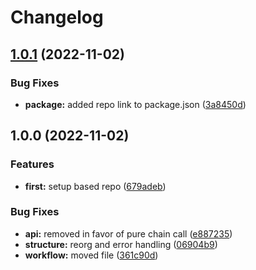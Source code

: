 # Changelog

## [1.0.1](https://github.com/Squads-Protocol/based-cli/compare/v1.0.0...v1.0.1) (2022-11-02)


### Bug Fixes

* **package:** added repo link to package.json ([3a8450d](https://github.com/Squads-Protocol/based-cli/commit/3a8450d1f7fc79e13f235feca6abe2637c04885f))

## 1.0.0 (2022-11-02)


### Features

* **first:** setup based repo ([679adeb](https://github.com/Squads-Protocol/based-cli/commit/679adeb4af22cc005e7933a49357904fa8953914))


### Bug Fixes

* **api:** removed in favor of pure chain call ([e887235](https://github.com/Squads-Protocol/based-cli/commit/e887235ab7c60a53dd669c2470914dc6e44868e3))
* **structure:** reorg and error handling ([06904b9](https://github.com/Squads-Protocol/based-cli/commit/06904b9c37396c182ce2840dd6b3f351cb49cee1))
* **workflow:** moved file ([361c90d](https://github.com/Squads-Protocol/based-cli/commit/361c90daabb6fd5e1b06fd2402072be0e93b2b46))

